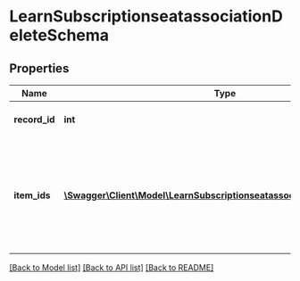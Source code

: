 # LearnSubscriptionseatassociationDeleteSchema

## Properties
Name | Type | Description | Notes
------------ | ------------- | ------------- | -------------
**record_id** | **int** | ID of the subscription record | 
**item_ids** | [**\Swagger\Client\Model\LearnSubscriptionseatassociationDeleteItemIds[]**](LearnSubscriptionseatassociationDeleteItemIds.md) | IDs of the user item_ids &#x3D; user_ids, IDs of the branch &#x3D; branch_ids or IDs of the group &#x3D; group_ids. | 

[[Back to Model list]](../README.md#documentation-for-models) [[Back to API list]](../README.md#documentation-for-api-endpoints) [[Back to README]](../README.md)



